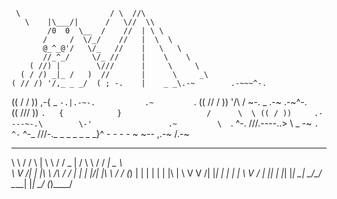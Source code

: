      \                    / \  //\
       \    |\___/|      /   \//  \\
            /0  0  \__  /    //  | \ \    
           /     /  \/_/    //   |  \  \  
           @_^_@'/   \/_   //    |   \   \ 
           //_^_/     \/_ //     |    \    \
        ( //) |        \///      |     \     \
      ( / /) _|_ /   )  //       |      \     _\
    ( // /) '/,_ _ _/  ( ; -.    |    _ _\.-~        .-~~~^-.
  (( / / )) ,-{        _      `-.|.-~-.           .~         `.
 (( // / ))  '/\      /                 ~-. _ .-~      .-~^-.  \
 (( /// ))      `.   {            }                   /      \  \
  (( / ))     .----~-.\        \-'                 .~         \  `. \^-.
             ///.----..>        \             _ -~             `.  ^-`  ^-_
               ///-._ _ _ _ _ _ _}^ - - - - ~                     ~-- ,.-~
                                                                  /.-~
__   ___   ___        _____  __  ____     __    ____   
\ \ / / \ | \ \      / / _ \|  \/  \ \   / /  _|  _ \  
 \ V /|  \| |\ \ /\ / / | | | |\/| |\ \ / /  (_) | | | 
  | | | |\  | \ V  V /| |_| | |  | | \ V /    _| |_| | 
  |_| |_| \_|  \_/\_/  \__\_\_|  |_|  \_/    (_)____/  



